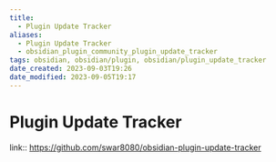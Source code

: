 ```yaml
---
title:
  - Plugin Update Tracker
aliases:
  - Plugin Update Tracker
  - obsidian_plugin_community_plugin_update_tracker
tags: obsidian, obsidian/plugin, obsidian/plugin_update_tracker
date_created: 2023-09-03T19:26
date_modified: 2023-09-05T19:17
---
```

# Plugin Update Tracker

link:: <https://github.com/swar8080/obsidian-plugin-update-tracker>
